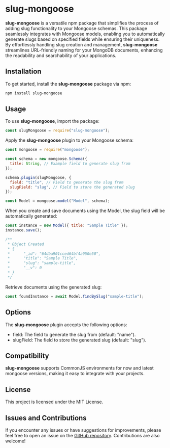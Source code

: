 # slug-mongoose

**slug-mongoose** is a versatile npm package that simplifies the process of adding slug functionality to your Mongoose schemas. This package seamlessly integrates with Mongoose models, enabling you to automatically generate slugs based on specified fields while ensuring their uniqueness. By effortlessly handling slug creation and management, **slug-mongoose** streamlines URL-friendly naming for your MongoDB documents, enhancing the readability and searchability of your applications.

## Installation

To get started, install the **slug-mongoose** package via npm:

```bash
npm install slug-mongoose
```

## Usage

To use **slug-mongoose**, import the package:

```javascript
const slugMongoose = require("slug-mongoose");
```

Apply the **slug-mongoose** plugin to your Mongoose schema:

```javascript
const mongoose = require("mongoose");

const schema = new mongoose.Schema({
  title: String, // Example field to generate slug from
});

schema.plugin(slugMongoose, {
  field: "title", // Field to generate the slug from
  slugField: "slug", // Field to store the generated slug
});

const Model = mongoose.model("Model", schema);
```

When you create and save documents using the Model, the slug field will be automatically generated:

```javascript
const instance = new Model({ title: "Sample Title" });
instance.save();

/**
 * Object Created
 * {
 *      "_id": "64dba901cced64bf4a950e50",
 *      "title": "Sample Title",
 *      "slug": "sample-title",
 *      "__v": 0
 * }
 */
```

Retrieve documents using the generated slug:

```javascript
const foundInstance = await Model.findBySlug("sample-title");
```

## Options

The **slug-mongoose** plugin accepts the following options:

- field: The field to generate the slug from (default: "name").
- slugField: The field to store the generated slug (default: "slug").

## Compatibility

**slug-mongoose** supports CommonJS environments for now and latest mongoose versions, making it easy to integrate with your projects.

## License

This project is licensed under the MIT License.

## Issues and Contributions

If you encounter any issues or have suggestions for improvements, please feel free to open an issue on the [GitHub repository](https://github.com/PeterEst/slug-mongoose). Contributions are also welcome!
